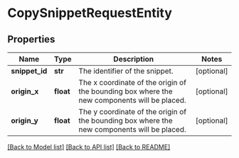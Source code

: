 # CopySnippetRequestEntity

## Properties
Name | Type | Description | Notes
------------ | ------------- | ------------- | -------------
**snippet_id** | **str** | The identifier of the snippet. | [optional] 
**origin_x** | **float** | The x coordinate of the origin of the bounding box where the new components will be placed. | [optional] 
**origin_y** | **float** | The y coordinate of the origin of the bounding box where the new components will be placed. | [optional] 

[[Back to Model list]](../README.md#documentation-for-models) [[Back to API list]](../README.md#documentation-for-api-endpoints) [[Back to README]](../README.md)


